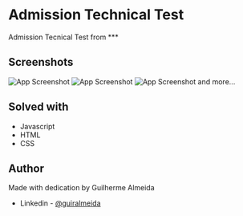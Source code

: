 
#         Admission Technical Test

Admission Tecnical Test from ***

## Screenshots

![App Screenshot](https://i.imgur.com/ysNNQNd.png)
![App Screenshot](https://i.imgur.com/Rr91oCc.png)
![App Screenshot](https://i.imgur.com/zFrLf92.png)
and more...

## Solved with

- Javascript
- HTML
- CSS


## Author

Made with dedication by Guilherme Almeida
- Linkedin - [@guiralmeida](https://www.linkedin.com/in/guiralmeida/)
